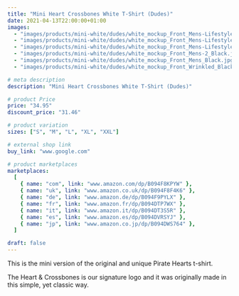 ```yaml
---
title: "Mini Heart Crossbones White T-Shirt (Dudes)"
date: 2021-04-13T22:00:00+01:00
images:
  - "images/products/mini-white/dudes/white_mockup_Front_Mens-Lifestyle_Black.jpg"
  - "images/products/mini-white/dudes/white_mockup_Front_Mens-Lifestyle-3_Black.jpg"
  - "images/products/mini-white/dudes/white_mockup_Front_Mens-Lifestyle-2_Black.jpg"
  - "images/products/mini-white/dudes/white_mockup_Front_Mens-2_Black.jpg"
  - "images/products/mini-white/dudes/white_mockup_Front_Mens_Black.jpg"
  - "images/products/mini-white/dudes/white_mockup_Front_Wrinkled_Black.jpg"

# meta description
description: "Mini Heart Crossbones White T-Shirt (Dudes)"

# product Price
price: "34.95"
discount_price: "31.46"

# product variation
sizes: ["S", "M", "L", "XL", "XXL"]

# external shop link
buy_link: "www.google.com"

# product marketplaces
marketplaces:
  [
    { name: "com", link: "www.amazon.com/dp/B094F8KPYW" },
    { name: "uk", link: "www.amazon.co.uk/dp/B094F8F4K6" },
    { name: "de", link: "www.amazon.de/dp/B094F9PYLX" },
    { name: "fr", link: "www.amazon.fr/dp/B094DTP7WX" },
    { name: "it", link: "www.amazon.it/dp/B094DT3S5R" },
    { name: "es", link: "www.amazon.es/dp/B094DVRSYJ" },
    { name: "jp", link: "www.amazon.co.jp/dp/B094DWS764" },
  ]

draft: false
---
```


This is the mini version of the original and unique Pirate Hearts t-shirt.

The Heart & Crossbones is our signature logo and it was originally made in this simple, yet classic way.
